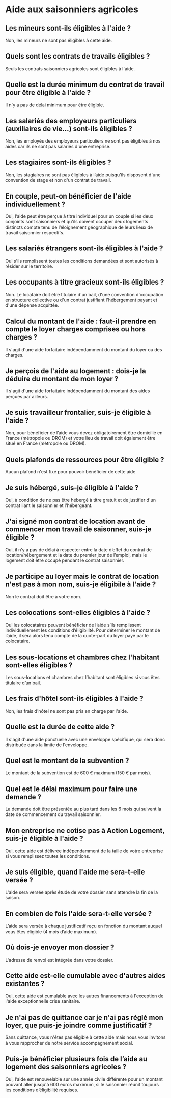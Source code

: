 # Aide aux saisonniers agricoles

## Les mineurs sont-ils éligibles à l'aide ?

Non, les mineurs ne sont pas éligibles à cette aide.

## Quels sont les contrats de travails éligibles ?

Seuls les contrats saisonniers agricoles sont éligibles à l'aide.

## Quelle est la durée minimum du contrat de travail pour être éligible à l'aide ?

Il n'y a pas de délai minimum pour être éligible.

## Les salariés des employeurs particuliers (auxiliaires de vie…) sont-ils éligibles ?

Non, les employés des employeurs particuliers ne sont pas éligibles à nos aides car ils ne sont pas salariés d'une entreprise.

## Les stagiaires sont-ils éligibles ?

Non, les stagiaires ne sont pas éligibles à l’aide puisqu'ils disposent d'une convention de stage et non d'un contrat de travail.

## En couple, peut-on bénéficier de l'aide individuellement ?

Oui, l’aide peut être perçue à titre individuel pour un couple si les deux conjoints sont saisonniers et qu'ils doivent occuper deux logements distincts compte tenu de l’éloignement géographique de leurs lieux de travail saisonnier respectifs.

## Les salariés étrangers sont-ils éligibles à l'aide ?

Oui s'ils remplissent toutes les conditions demandées et sont autorisés à résider sur le territoire.

## Les occupants à titre gracieux sont-ils éligibles ?

Non. Le locataire doit être titulaire d'un bail, d'une convention d'occupation en structure collective ou d'un contrat justifiant l'hébergement payant et d'une dépense acquittée.

## Calcul du montant de l'aide : faut-il prendre en compte le loyer charges comprises ou hors charges ?

Il s'agit d'une aide forfaitaire indépendamment du montant du loyer ou des charges.

## Je perçois de l'aide au logement : dois-je la déduire du montant de mon loyer ?

Il s'agit d'une aide forfaitaire indépendamment du montant des aides perçues par ailleurs.

## Je suis travailleur frontalier, suis-je éligible à l'aide ?

Non, pour bénéficier de l’aide vous devez obligatoirement être domicilié en France (métropole ou DROM) et votre lieu de travail doit également être situé en France (métropole ou DROM).

## Quels plafonds de ressources pour être éligible ?

Aucun plafond n'est fixé pour pouvoir bénéficier de cette aide

## Je suis hébergé, suis-je éligible à l'aide ?

Oui, à condition de ne pas être hébergé à titre gratuit et de justifier d'un contrat liant le saisonnier et l'hébergeant.

## J'ai signé mon contrat de location avant de commencer mon travail de saisonner, suis-je éligible ?

Oui, il n’y a pas de délai à respecter entre la date d’effet du contrat de location/hébergement et la date du premier jour de l’emploi, mais le logement doit être occupé pendant le contrat saisonnier.

## Je participe au loyer mais le contrat de location n'est pas à mon nom, suis-je éligibile à l'aide ?

Non le contrat doit être à votre nom.

## Les colocations sont-elles éligibles à l'aide ?

Oui les colocataires peuvent bénéficier de l’aide s’ils remplissent individuellement les conditions d’éligibilité. Pour déterminer le montant de l’aide, il sera alors tenu compte de la quote-part du loyer payé par le colocataire.

## Les sous-locations et chambres chez l'habitant sont-elles éligibles ?

Les sous-locations et chambres chez l’habitant sont éligibles si vous êtes titulaire d’un bail.

## Les frais d'hôtel sont-ils éligibles à l'aide ?

Non, les frais d'hôtel ne sont pas pris en charge par l'aide.

## Quelle est la durée de cette aide ?

Il s'agit d'une aide ponctuelle avec une enveloppe spécifique, qui sera donc distribuée dans la limite de l'enveloppe.

## Quel est le montant de la subvention ?

Le montant de la subvention est de 600 € maximum (150 € par mois).

## Quel est le délai maximum pour faire une demande ?

La demande doit être présentée au plus tard dans les 6 mois qui suivent la date de commencement du travail saisonnier.

## Mon entreprise ne cotise pas à Action Logement, suis-je éligible à l'aide ?

Oui, cette aide est délivrée indépendamment de la taille de votre entreprise si vous remplissez toutes les conditions.

## Je suis éligible, quand l'aide me sera-t-elle versée ?

L'aide sera versée après étude de votre dossier sans attendre la fin de la saison.

## En combien de fois l'aide sera-t-elle versée ?

L’aide sera versée à chaque justificatif reçu en fonction du montant auquel vous êtes éligible (4 mois d’aide maximum).

## Où dois-je envoyer mon dossier ?

L'adresse de renvoi est intégrée dans votre dossier.

## Cette aide est-elle cumulable avec d'autres aides existantes ?

Oui, cette aide est cumulable avec les autres financements à l'exception de l'aide exceptionnelle crise sanitaire.

## Je n'ai pas de quittance car je n'ai pas réglé mon loyer, que puis-je joindre comme justificatif ?

Sans quittance, vous n'êtes pas éligible à cette aide mais nous vous invitons à vous rapprocher de notre service accompagnement social.

## Puis-je bénéficier plusieurs fois de l’aide au logement des saisonniers agricoles ?

Oui, l’aide est renouvelable sur une année civile différente pour un montant pouvant aller jusqu'à 600 euros maximum, si le saisonnier réunit toujours les conditions d’éligibilité requises.

